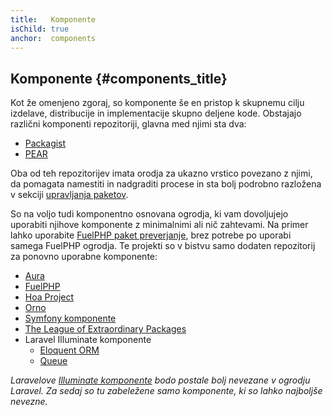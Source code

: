 ```yaml
---
title:   Komponente
isChild: true
anchor:  components
---
```


## Komponente {#components_title}

Kot že omenjeno zgoraj, so komponente še en pristop k skupnemu cilju izdelave, distribucije in implementacije
skupno deljene kode. Obstajajo različni komponenti repozitoriji, glavna med njimi sta dva:

* [Packagist]
* [PEAR]

Oba od teh repozitorijev imata orodja za ukazno vrstico povezano z njimi, da pomagata namestiti in nadgraditi procese in sta bolj
podrobno razložena v sekciji [upravljanja paketov][dm].

So na voljo tudi komponentno osnovana ogrodja, ki vam dovoljujejo uporabiti njihove komponente z minimalnimi ali nič zahtevami. Na primer
lahko uporabite [FuelPHP paket preverjanje][fuelval], brez potrebe po uporabi samega FuelPHP ogrodja. Te projekti so v bistvu
samo dodaten repozitorij za ponovno uporabne komponente:

* [Aura]
* [FuelPHP]
* [Hoa Project]
* [Orno]
* [Symfony komponente]
* [The League of Extraordinary Packages]
* Laravel Illuminate komponente
  * [Eloquent ORM]
  * [Queue]

_Laravelove [Illuminate komponente] bodo postale bolj nevezane v ogrodju Laravel.
Za sedaj so tu zabeležene samo komponente, ki so lahko najboljše nevezne._


[Packagist]: /#composer_and_packagist
[PEAR]: /#pear
[dm]: /#dependency_management
[fuelval]: https://github.com/fuelphp/validation
[Aura]: http://auraphp.com/framework/2.x/en/
[FuelPHP]: https://github.com/fuelphp
[Hoa Project]: https://github.com/hoaproject
[Orno]: https://github.com/orno
[Symfony komponente]: http://symfony.com/doc/current/components/index.html
[The League of Extraordinary Packages]: http://thephpleague.com/
[Eloquent ORM]: https://github.com/illuminate/database
[Queue]: https://github.com/illuminate/queue
[Illuminate komponente]: https://github.com/illuminate
